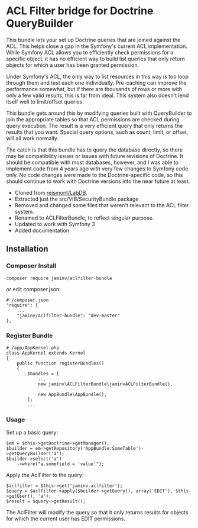 # ACL Filter bridge for Doctrine QueryBuilder

This bundle lets your set up Doctrine queries that are joined against the ACL.
This helps close a gap in the Symfony's current ACL implementation. While
Symfony ACL allows you to efficiently check permissions for a specific object,
it has no efficient way to build list queries that only return objects for
which a user has been granted permission.

Under Symfony's ACL, the only way to list resources in this way is too loop
through them and test each one individually.  Pre-caching can improve the
performance somewhat, but if there are thousands of rows or more with only a
few valid results, this is far from ideal.  This system also doesn't lend
itself well to limit/offset queries.

This bundle gets around this by modifying queries built with QueryBuilder to
join the appropriate tables so that ACL permissions are checked during query
execution.  The result is a very efficient query that only returns the results
that you want.  Special query options, such as count, limit, or offset, will
all work normally.

The catch is that this bundle has to query the database directly, so
there may be compatibility issues or issues with future revisions of Doctrine.
It should be compatible with most databases, however, and I was able to
implement code from 4 years ago with very few changes to Symfony code only.
No code changes were made to the Doctrine-specific code, so this should
continue to work with Doctrine versions into the near future at least.

* Cloned from <a href="https://github.com/rejsmont/LabDB">rejsmont/LabDB</a>.
* Extracted just the src/VIB/SecurityBundle package
* Removed and changed some files that weren't relevant to the ACL filter system.
* Renamed to ACLFilterBundle, to reflect singular purpose.
* Updated to work with Symfony 3
* Added documentation

## Installation

### Composer Install

    composer require jaminv/aclfilter-bundle

or edit composer.json:

    # /composer.json
    "require": {
        ...
        "jaminv/aclfilter-bundle": "dev-master"
    },

### Register Bundle

    # /app/AppKernel.php
    class AppKernel extends Kernel
    {
        public function registerBundles()
        {
            $bundles = [
                ...
                new jaminv\ACLFilterBundle\jaminvACLFilterBundle(),

                new AppBundle\AppBundle(),
            ];
            ...

### Usage

Set up a basic query:

    $em = $this->getDoctrine->getManager();
    $builder = em->getRepository('AppBundle:SomeTable')->getQueryBuilder('a');
    $builder->select('a')
        ->where("a.somefield = 'value'");

Apply the AclFilter to the query:

    $aclfilter = $this->get('jaminv.aclfilter');
    $query = $aclfilter->apply($builder->getQuery(), array('EDIT'), $this->getUser(), 'a');
    $result = $query->getResult();

The AclFilter will modify the query so that it only returns results for objects
for which the current user has EDIT permissions.
